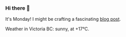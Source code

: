 ### Hi there :wave:

It's Monday! I might be crafting a fascinating [blog post](https://benjaminwuethrich.dev).

Weather in Victoria BC: sunny, at +17°C.
